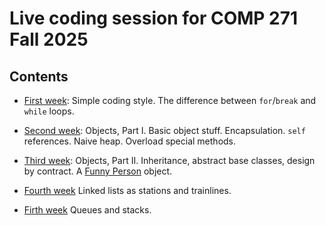 # Live coding session for COMP 271 Fall 2025

## Contents

* [First week](./week00/three_styles.ipynb): Simple coding style. The difference between `for`/`break` and `while` loops.

* [Second week](./week01/objects.ipynb): Objects, Part I. Basic object stuff. Encapsulation. `self` references. Naive heap. Overload special methods. 

* [Third week](./week02/more_objects.ipynb): Objects, Part II. Inheritance, abstract base classes, design by contract. A [Funny Person](./week02/funny_person.ipynb) object.

* [Fourth week](./week03/) Linked lists as stations and trainlines.

* [Firth week](./week04/XIFO.ipynb) Queues and stacks.
